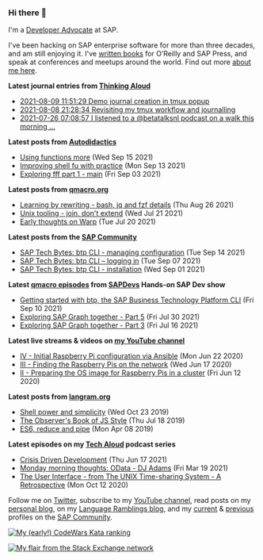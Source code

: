 
### Hi there 👋

I'm a [Developer Advocate](https://developers.sap.com/) at SAP.

I've been hacking on SAP enterprise software for more than three decades, and am still enjoying it. I've [written books](https://qmacro.org/about/#writing-and-talks) for O’Reilly and SAP Press, and speak at conferences and meetups around the world. Find out more [about me here](https://qmacro.org/about).

**Latest journal entries from [Thinking Aloud](https://github.com/qmacro/thinking-aloud)**
- [2021-08-09 11:51:29 Demo journal creation in tmux popup](https://github.com/qmacro/thinking-aloud/issues/30)
- [2021-08-08 21:28:34 Revisiting my tmux workflow and journalling](https://github.com/qmacro/thinking-aloud/issues/28)
- [2021-07-26 07:08:57 I listened to a @betatalksnl podcast on a walk this morning …](https://github.com/qmacro/thinking-aloud/issues/26)

**Latest posts from [Autodidactics](https://qmacro.org/autodidactics/)**
- [Using functions more](https://qmacro.org/autodidactics/2021/09/15/using-functions-more/) (Wed Sep 15 2021)
- [Improving shell fu with practice](https://qmacro.org/autodidactics/2021/09/13/improving-shell-fu-with-practice/) (Mon Sep 13 2021)
- [Exploring fff part 1 - main](https://qmacro.org/autodidactics/2021/09/03/exploring-fff-part-1-main/) (Fri Sep 03 2021)

**Latest posts from [qmacro.org](https://qmacro.org)**
- [Learning by rewriting - bash, jq and fzf details](http://qmacro.org/2021/08/26/learning-by-rewriting/) (Thu Aug 26 2021)
- [Unix tooling - join, don&#x27;t extend](http://qmacro.org/2021/07/21/unix-tooling-join,-don&#x27;t-extend/) (Wed Jul 21 2021)
- [Early thoughts on Warp](http://qmacro.org/2021/07/20/early-thoughts-on-warp/) (Tue Jul 20 2021)

**Latest posts from the [SAP Community](https://people.sap.com/dj.adams.sap)**
- [SAP Tech Bytes: btp CLI - managing configuration](https://blogs.sap.com/?p&#x3D;1404163) (Tue Sep 14 2021)
- [SAP Tech Bytes: btp CLI – logging in](https://blogs.sap.com/?p&#x3D;1400128) (Tue Sep 07 2021)
- [SAP Tech Bytes: btp CLI - installation](https://blogs.sap.com/?p&#x3D;1396954) (Wed Sep 01 2021)

**Latest [qmacro episodes](https://www.youtube.com/playlist?list=PLfctWmgNyOIebP3qa7jXfn68QcwS5dttb) from [SAPDevs](https://www.youtube.com/user/sapdevs) Hands-on SAP Dev show**
- [Getting started with btp, the SAP Business Technology Platform CLI](https://www.youtube.com/watch?v&#x3D;mhk6Kot-Ays) (Fri Sep 10 2021)
- [Exploring SAP Graph together - Part 5](https://www.youtube.com/watch?v&#x3D;j3VAP1vIq4s) (Fri Jul 30 2021)
- [Exploring SAP Graph together - Part 3](https://www.youtube.com/watch?v&#x3D;oGuFmha-KNE) (Fri Jul 16 2021)

**Latest live streams & videos on [my YouTube channel](https://youtube.com/djadams-qmacro)**
- [IV - Initial Raspberry Pi configuration via Ansible](https://www.youtube.com/watch?v&#x3D;vooBccHq6_4) (Mon Jun 22 2020)
- [III - Finding the Raspberry Pis on the network](https://www.youtube.com/watch?v&#x3D;hx7DB7Iqslk) (Wed Jun 17 2020)
- [II - Preparing the OS image for Raspberry Pis in a cluster](https://www.youtube.com/watch?v&#x3D;IY5ZNZDI-EQ) (Fri Jun 12 2020)

**Latest posts from [langram.org](https://langram.org)**
- [Shell power and simplicity](http://langram.org/2019/10/23/shell-power-simplicity/) (Wed Oct 23 2019)
- [The Observer&#x27;s Book of JS Style](http://langram.org/2019/07/18/observers-book-of-js-style/) (Thu Jul 18 2019)
- [ES6, reduce and pipe](http://langram.org/2019/04/08/es6-reduce-and-pipe/) (Mon Apr 08 2019)

**Latest episodes on my [Tech Aloud](https://anchor.fm/tech-aloud) podcast series**
- [Crisis Driven Development](https://anchor.fm/tech-aloud/episodes/Crisis-Driven-Development-e12u6t9) (Thu Jun 17 2021)
- [Monday morning thoughts: OData - DJ Adams](https://anchor.fm/tech-aloud/episodes/Monday-morning-thoughts-OData---DJ-Adams-et0aot) (Fri Mar 19 2021)
- [The User Interface - from The UNIX Time-sharing System - A Retrospective](https://anchor.fm/tech-aloud/episodes/The-User-Interface---from-The-UNIX-Time-sharing-System---A-Retrospective-eku7oa) (Mon Oct 12 2020)

Follow me on [Twitter](https://twitter.com/qmacro), subscribe to my [YouTube channel](https://www.youtube.com/djadams-qmacro), read posts on my [personal blog](https://qmacro.org), on my [Language Ramblings blog](https://langram.org), and my [current](https://people.sap.com/dj.adams.sap#content:blogposts) & [previous](https://people.sap.com/dj.adams#content:blogposts) profiles on the [SAP Community](https://community.sap.com).

[![My (early!) CodeWars Kata ranking](https://www.codewars.com/users/qmacro/badges/small)](https://www.codewars.com/users/qmacro)

[![My flair from the Stack Exchange network](https://stackexchange.com/users/flair/162724.png)](https://stackexchange.com/users/162724)

